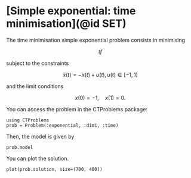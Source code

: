 # [Simple exponential: time minimisation](@id SET)

The time minimisation simple exponential problem consists in minimising

```math
    tf
```

subject to the constraints

```math
    \dot x(t) = - x(t) + u(t), u(t) \in [-1,1]
```

and the limit conditions

```math
    x(0) = -1, \quad x(1) = 0.
```

You can access the problem in the CTProblems package:

```@example main
using CTProblems
prob = Problem(:exponential, :dim1, :time)
```

Then, the model is given by

```@example main
prob.model
```

You can plot the solution.

```@example main
plot(prob.solution, size=(700, 400))
```
